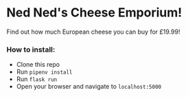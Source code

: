 # Ned Ned's Cheese Emporium!

Find out how much European cheese you can buy for £19.99!

### How to install:

- Clone this repo
- Run `pipenv install`
- Run `flask run`
- Open your browser and navigate to `localhost:5000`
